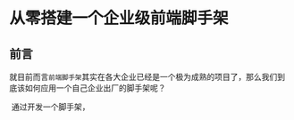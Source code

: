 # 从零搭建一个企业级前端脚手架



## 前言

​		就目前而言`前端脚手架`其实在各大企业已经是一个极为成熟的项目了，那么我们到底该如何应用一个自己企业出厂的脚手架呢？

​		通过开发一个脚手架，